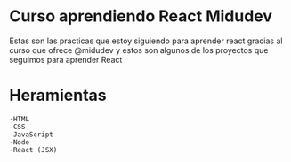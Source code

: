 
# Curso aprendiendo React Midudev
Estas son las practicas que estoy siguiendo para aprender react gracias al curso que ofrece @midudev y estos son algunos de los proyectos que seguimos para aprender React

# Heramientas
    -HTML
    -CSS
    -JavaScript
    -Node
    -React (JSX)

